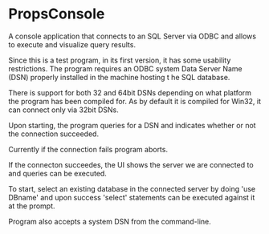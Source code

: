 # PropsConsole
A console application that connects to an SQL Server via ODBC and allows to execute and visualize query results.

Since this is a test program, in its first version, it has some usability restrictions.
The program requires an ODBC system Data Server Name (DSN) properly installed in the machine hosting t
he SQL database.

There is support for both 32 and 64bit DSNs depending on what platform the program has been compiled for. 
As by default it is compiled for Win32, it can connect only via 32bit DSNs.

Upon starting, the program queries for a DSN and indicates whether or not the connection succeeded.

Currently if the connection fails program aborts.

If the connecton succeedes, the UI shows the server we are connected to and queries can be executed.

To start, select an existing database in the connected server by doing 'use DBname' and upon success 'select' statements 
can be executed against it at the prompt.

Program also accepts a system DSN from the command-line.
